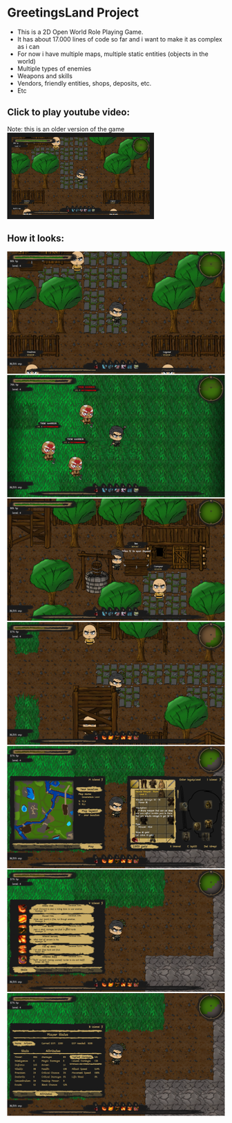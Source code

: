 # GreetingsLand Project

* This is a 2D Open World Role Playing Game.
* It has about 17.000 lines of code so far and i want to make it as complex as i can
* For now i have multiple maps, multiple static entities (objects in the world)
* Multiple types of enemies
* Weapons and skills
* Vendors, friendly entities, shops, deposits, etc.
* Etc

## Click to play youtube video:

Note: this is an older version of the game
<a href="https://www.youtube.com/watch?v=HA89OqFwQqo
" target="_blank"><img src="https://github.com/andrei-voia/greetings_land_game_project/blob/master/pictures/Screenshot_1.png" 
alt="IMAGE ALT TEXT HERE" width="320" height="180" border="10" /></a>

## How it looks:

![alt text](https://github.com/andrei-voia/greetings_land_game_project/blob/master/pictures/Screenshot_1.png "game")
![alt text](https://github.com/andrei-voia/greetings_land_game_project/blob/master/pictures/Screenshot_2.png "game")
![alt text](https://github.com/andrei-voia/greetings_land_game_project/blob/master/pictures/Screenshot_3.png "game")
![alt text](https://github.com/andrei-voia/greetings_land_game_project/blob/master/pictures/Screenshot_4.png "game")
![alt text](https://github.com/andrei-voia/greetings_land_game_project/blob/master/pictures/Screenshot_5.png "game")
![alt text](https://github.com/andrei-voia/greetings_land_game_project/blob/master/pictures/Screenshot_6.png "game")
![alt text](https://github.com/andrei-voia/greetings_land_game_project/blob/master/pictures/Screenshot_7.png "game")
